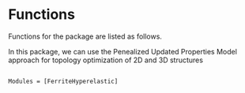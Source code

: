 # Functions

Functions for the package are listed as follows.

In this package, we can use the Penealized Updated Properties Model approach for topology optimization of 2D and 3D structures
```@index
```

```@autodocs
Modules = [FerriteHyperelastic]
```